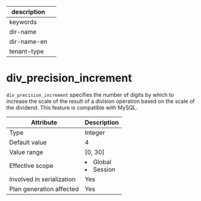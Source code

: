 | description ||
|---|---|
| keywords ||
| dir-name ||
| dir-name-en ||
| tenant-type ||

# div_precision_increment

`div_precision_increment` specifies the number of digits by which to increase the scale of the result of a division operation based on the scale of the dividend. This feature is compatible with MySQL.

| **Attribute** | **Description** |
|----------|------------------------------------------------------------------------------------------------------------|
| Type | Integer |
| Default value | 4 |
| Value range | \[0, 30\] |
| Effective scope | <li> Global   <li> Session |
| Involved in serialization | Yes |
| Plan generation affected | Yes |
